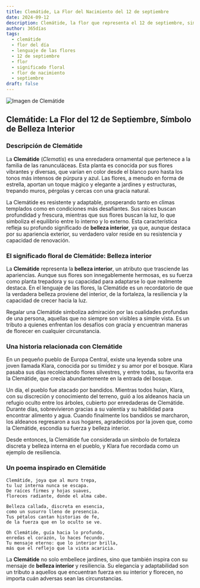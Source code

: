 ```yaml
---
title: Clemátide, La Flor del Nacimiento del 12 de septiembre
date: 2024-09-12
description: Clemátide, la flor que representa el 12 de septiembre, simboliza Belleza interior. Descubre su fascinante historia, significado en el lenguaje de las flores y una poesía que celebra su belleza.
author: 365días
tags:
  - clemátide
  - flor del día
  - lenguaje de las flores
  - 12 de septiembre
  - flor
  - significado floral
  - flor de nacimiento
  - septiembre
draft: false
---
```


![Imagen de Clemátide](https://cdn.pixabay.com/photo/2019/05/29/23/48/ville-de-lyon-4238823_1280.jpg#center)


## Clemátide: La Flor del 12 de Septiembre, Símbolo de Belleza Interior

### Descripción de Clemátide

La **Clemátide** (_Clematis_) es una enredadera ornamental que pertenece a la familia de las ranunculáceas. Esta planta es conocida por sus flores vibrantes y diversas, que varían en color desde el blanco puro hasta los tonos más intensos de púrpura y azul. Las flores, a menudo en forma de estrella, aportan un toque mágico y elegante a jardines y estructuras, trepando muros, pérgolas y cercas con una gracia natural.

La Clemátide es resistente y adaptable, prosperando tanto en climas templados como en condiciones más desafiantes. Sus raíces buscan profundidad y frescura, mientras que sus flores buscan la luz, lo que simboliza el equilibrio entre lo interno y lo externo. Esta característica refleja su profundo significado de **belleza interior**, ya que, aunque destaca por su apariencia exterior, su verdadero valor reside en su resistencia y capacidad de renovación.

### El significado floral de Clemátide: Belleza interior

La **Clemátide** representa la **belleza interior**, un atributo que trasciende las apariencias. Aunque sus flores son innegablemente hermosas, es su fuerza como planta trepadora y su capacidad para adaptarse lo que realmente destaca. En el lenguaje de las flores, la Clemátide es un recordatorio de que la verdadera belleza proviene del interior, de la fortaleza, la resiliencia y la capacidad de crecer hacia la luz.

Regalar una Clemátide simboliza admiración por las cualidades profundas de una persona, aquellas que no siempre son visibles a simple vista. Es un tributo a quienes enfrentan los desafíos con gracia y encuentran maneras de florecer en cualquier circunstancia.

### Una historia relacionada con Clemátide

En un pequeño pueblo de Europa Central, existe una leyenda sobre una joven llamada Klara, conocida por su timidez y su amor por el bosque. Klara pasaba sus días recolectando flores silvestres, y entre todas, su favorita era la Clemátide, que crecía abundantemente en la entrada del bosque.

Un día, el pueblo fue atacado por bandidos. Mientras todos huían, Klara, con su discreción y conocimiento del terreno, guió a los aldeanos hacia un refugio oculto entre los árboles, cubierto por enredaderas de Clemátide. Durante días, sobrevivieron gracias a su valentía y su habilidad para encontrar alimento y agua. Cuando finalmente los bandidos se marcharon, los aldeanos regresaron a sus hogares, agradecidos por la joven que, como la Clemátide, escondía su fuerza y belleza interior.

Desde entonces, la Clemátide fue considerada un símbolo de fortaleza discreta y belleza interna en el pueblo, y Klara fue recordada como un ejemplo de resiliencia.

### Un poema inspirado en Clemátide

```
Clemátide, joya que al muro trepa,  
tu luz interna nunca se escapa.  
De raíces firmes y hojas suaves,  
floreces radiante, donde el alma cabe.

Belleza callada, discreta en esencia,  
como un susurro lleno de presencia.  
Tus pétalos cantan historias de fe,  
de la fuerza que en lo oculto se ve.

Oh Clemátide, guía hacia lo profundo,  
enredas el corazón, lo haces fecundo.  
Tu mensaje eterno: que lo interior brilla,  
más que el reflejo que la vista acaricia.
```

La **Clemátide** no solo embellece jardines, sino que también inspira con su mensaje de **belleza interior** y resiliencia. Su elegancia y adaptabilidad son un tributo a aquellos que encuentran fuerza en su interior y florecen, no importa cuán adversas sean las circunstancias.

